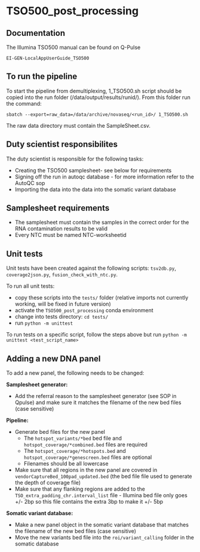 # TSO500_post_processing


## Documentation

The Illumina TSO500 manual can be found on Q-Pulse 

`EI-GEN-LocalAppUserGuide_TSO500`

## To run the pipeline

To start the pipeline from demultiplexing, 1_TSO500.sh script should be copied into the run folder (/data/output/results/runid/).
From this folder run the command:

`sbatch --export=raw_data=/data/archive/novaseq/<run_id>/ 1_TSO500.sh` 

The raw data directory must contain the SampleSheet.csv. 

## Duty scientist responsibilites
The duty scientist is responsible for the following tasks:
* Creating the TSO500 samplesheet- see below for requirements
* Signing off the run in autoqc database - for more information refer to the AutoQC sop
* Importing the data into the data into the somatic variant database


## Samplesheet requirements
* The samplesheet must contain the samples in the correct order for the RNA contamination results to be valid
* Every NTC must be named NTC-worksheetid



## Unit tests

Unit tests have been created against the following scripts: `tsv2db.py`, `coverage2json.py`, `fusion_check_with_ntc.py`.

To run all unit tests:
- copy these scripts into the `tests/` folder (relative imports not currently working, will be fixed in future version)
- activate the `TSO500_post_processing` conda environment
- change into tests directory: `cd tests/`
- run `python -m unittest`

To run tests on a specific script, follow the steps above but run `python -m unittest <test_script_name>`


## Adding a new DNA panel

To add a new panel, the following needs to be changed:

**Samplesheet generator:**
- Add the referral reason to the samplesheet generator (see SOP in Qpulse) and make sure it matches the filename of the new bed files (case sensitive)

**Pipeline:**
- Generate bed files for the new panel
  - The `hotspot_variants/*bed` bed file and `hotspot_coverage/*combined.bed` files are required
  - The `hotspot_coverage/*hotspots.bed` and `hotspot_coverage/*genescreen.bed` files are optional
  - Filenames should be all lowercase
- Make sure that all regions in the new panel are covered in `vendorCaptureBed_100pad_updated.bed` (the bed file file used to generate the depth of coverage file)
- Make sure that any flanking regions are added to the `TSO_extra_padding_chr.interval_list` file - Illumina bed file only goes +/- 2bp so this file contains the extra 3bp to make it +/- 5bp

**Somatic variant database:**
- Make a new panel object in the somatic variant database that matches the filename of the new bed files (case sensitive)
- Move the new variants bed file into the `roi/variant_calling` folder in the somatic database
